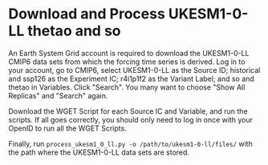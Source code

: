 Download and Process UKESM1-0-LL thetao and so
==============================================

An Earth System Grid account is required to download the UKESM1-0-LL
CMIP6 data sets from which the forcing time series is derived.  Log
in to your account, go to CMIP6, select UKESM1-0-LL as the
Source ID; historical and ssp126 as the Experiment IC; r4i1p1f2 as
the Variant Label; and so and thetao in Variables.  Click "Search".  You many
want to choose "Show All Replicas" and "Search" again.

Download the WGET Script for each Source IC and Variable, and run the scripts.
If all goes correctly, you should only need to log in once with your OpenID to
run all the WGET Scripts.

Finally, run `process_ukesm1_0_ll.py -o /path/to/ukesm1-0-ll/files/` with the
path where the UKESM1-0-LL data sets are stored.

